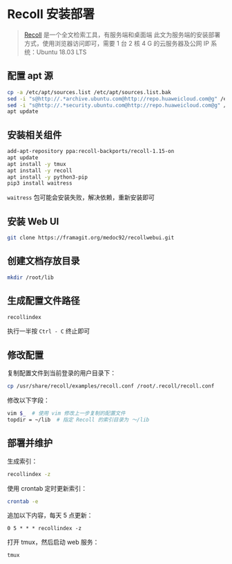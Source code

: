 # Recoll  安装部署
>  [Recoll](https://www.lesbonscomptes.com/recoll/) 是一个全文检索工具，有服务端和桌面端
> 此文为服务端的安装部署方式，使用浏览器访问即可，需要 1 台 2 核 4 G 的云服务器及公网 IP
> 系统：Ubuntu 18.03 LTS

## 配置 apt 源
```bash
cp -a /etc/apt/sources.list /etc/apt/sources.list.bak
sed -i "s@http://.*archive.ubuntu.com@http://repo.huaweicloud.com@g" /etc/apt/sources.list
sed -i "s@http://.*security.ubuntu.com@http://repo.huaweicloud.com@g" /etc/apt/sources.list
apt update
```

## 安装相关组件
```bash
add-apt-repository ppa:recoll-backports/recoll-1.15-on
apt update
apt install -y tmux
apt install -y recoll
apt install -y python3-pip
pip3 install waitress
```
`waitress` 包可能会安装失败，解决依赖，重新安装即可

## 安装 Web UI
```bash
git clone https://framagit.org/medoc92/recollwebui.git
```

## 创建文档存放目录
```bash
mkdir /root/lib
```
## 生成配置文件路径
```bash
recollindex
```
执行一半按 `Ctrl - C` 终止即可

## 修改配置
复制配置文件到当前登录的用户目录下：
```bash
cp /usr/share/recoll/examples/recoll.conf /root/.recoll/recoll.conf
```
修改以下字段：
```bash
vim $_  # 使用 vim 修改上一步复制的配置文件
topdir = ~/lib  # 指定 Recoll 的索引目录为 ～/lib
```
## 部署并维护
生成索引：
```bash
recollindex -z
```
使用 crontab 定时更新索引：
```bash
crontab -e
```
追加以下内容，每天 5 点更新：
```
0 5 * * * recollindex -z
```
打开 tmux，然后启动 web 服务：
```bash
tmux

```
















